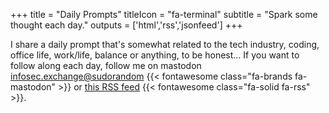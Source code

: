 +++
title = "Daily Prompts"
titleIcon = "fa-terminal"
subtitle = "Spark some thought each day."
outputs = ['html','rss','jsonfeed']
+++

I share a daily prompt that's somewhat related to the tech industry, coding, office life, work/life, balance or anything, to be honest... If you want to follow along each day, follow me on mastodon [infosec.exchange@sudorandom](https://infosec.exchange/@sudorandom) {{< fontawesome class="fa-brands fa-mastodon" >}} or [this RSS feed](/prompts/index.xml) {{< fontawesome class="fa-solid fa-rss" >}}.
